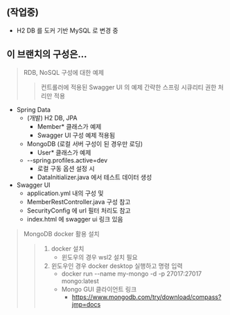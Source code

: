 ## (작업중)

- H2 DB 를 도커 기반 MySQL 로 변경 중

## 이 브랜치의 구성은...

> RDB, NoSQL 구성에 대한 예제
> > 컨트롤러에 적용된 Swagger UI 의 예제
> > 간략한 스프링 시큐리티 권한 처리만 적용

- Spring Data
  - (개발) H2 DB, JPA
    - Member* 클래스가 예제
    - Swagger UI 구성 예제 적용됨
  - MongoDB (로컬 서버 구성이 된 경우만 로딩)
    - User* 클래스가 예제
  - --spring.profiles.active=dev
    - 로컬 구동 옵션 설정 시
    - DataInitializer.java 에서 테스트 데이터 생성
- Swagger UI
  - application.yml 내의 구성 및
  - MemberRestController.java 구성 참고
  - SecurityConfig 에 url 필터 처리도 참고
  - index.html 에 swagger ui 링크 있음

> MongoDB docker 활용 설치
> > 1. docker 설치
> >    * 윈도우의 경우 wsl2 설치 필요
> > 2. 윈도우인 경우 docker desktop 실행하고 명령 입력
> >    * docker run --name my-mongo -d -p 27017:27017 mongo:latest
> >    * Mongo GUI 클라이언트 링크
> >      * https://www.mongodb.com/try/download/compass?jmp=docs